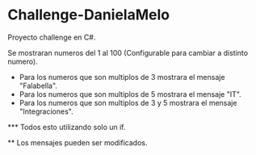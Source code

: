 # Challenge-DanielaMelo
Proyecto challenge en C#.


Se mostraran numeros del 1 al 100 (Configurable para cambiar a distinto numero).
- Para los numeros que son multiplos de 3 mostrara el mensaje "Falabella".
- Para los numeros que son multiplos de 5 mostrara el mensaje "IT".
- Para los numeros que son multiplos de 3 y 5 mostrara el mensaje "Integraciones".

*** Todos esto utilizando solo un if.

** Los mensajes pueden ser modificados. 
